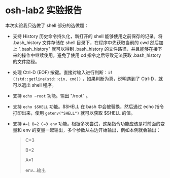 # osh-lab2 实验报告

本次实验我只选做了 shell 部分的选做题：

- 支持 History 历史命令持久化，新打开的 shell 能够使用之前保存的记录。将 .bash_history 文件存储在 shell 目录下，在程序中先获取当前的 cwd 然后加上 ".bash_history" 就可以得到 .bash_history 的文件路径，并且能够在接下来的操作中继续使用，避免了使用 cd 指令之后导致无法获取 .bash_history 的文件路径。

- 处理 Ctrl-D (EOF) 按键。直接对输入进行判断：`if (!std::getline(std::cin, cmd))` ，如果判断为真，说明遇到了 Ctrl-D，就可以退出 shell 程序。

- 支持 `echo ~root` 功能。输出 "/root" 。

- 支持 `echo $SHELL` 功能。$SHELL 在 bash 中会被替换，然后通过 echo 指令打印出来，使用 `getenv("SHELL")` 就可以获取 $SHELL 的值。

- 支持 `A=1 B=2 C=3 env` 功能。根据多次尝试，这条指令功能应该是将前面的变量和 env 的变量一起输出，多个参数从右边开始输出，例如本例就会输出：

  > C=3
  >
  > B=2
  >
  > A=1
  >
  > env...输出

